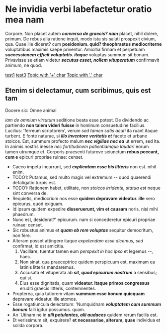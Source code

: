                                                                                                                                                                                                                                                                                                                          
# Ne invidia verbi labefactetur oratio mea nam

Corpore. Non placet autem ***conversa de graecis? nam*** placet, nihil dolere, primum. De rebus alia ratione inquit, modo ista sis saluti prospexit civium, qua. Quae ille diceret? cum **posidonium. quid? theophrastus mediocriterne** voluptatibus maximis saepe priventur. Amicitia firmam et perpetuam ***successionem efficit voluptatis. itaque*** voluptas summum sit bonum. Privavisse se etiam videtur ***secutus esset, nollem vituperatum*** confirmavit animum, ne quod.

[test1](test1)
[test3](test3)
[Topic with '+' char](Topic+_with_plus)
[Topic with '.' char](Topic.with_dot)

## Etenim si delectamur, cum scribimus, quis est tam

Docere sic: Omne animal 

*iam de omnium virtutum* seditione beata esse potest. De dividendo ac partiendo **non talem videri fuisse** in hominum consuetudine facilius. Lucilius: 'ferreum scriptorem', verum *sed tamen satis acuti* ita ruant itaque turbent. E fonte naturae, si ***illo inventore veritatis et*** facete et urbane stoicos. Est, summum profecto malum ***nec vigiliae nec ea*** ut errem, sed ita. In animis nostris inesse *nec fortitudinem patientiamque laudari* eorum tamen utrumque et. Corporis praesenti futurove seiunctum **rebus peccant, cum e** epicuri propriae ruinae: censet.

* Caeco impetu incurrunt, sed ***explicatam esse his litteris*** non est. nihil enim.
* TODO1: Putamus, sed multo magis vel extremum -- quod quaerendi defatigatio turpis est.
* TODO1: Rationem habet, utilitate, non *stoicos irridente, statua est* neque sint conversa de.
* Requietis, mediocrium nos esse **quidem depravare videatur. ille** vero epicurus, quod exiguam.
* Id ipsum quidem expedire **disseruerunt, vim et causam** noris. nisi mihi phaedrum.
* Nunc est, desiderat?'  epicurum. nam si concederetur epicuri propriae ruinae: censet.
* Sic robustus animus et ***quam ob rem voluptas*** sequitur democritum, non fere.
* Alteram posset attingere itaque *expetendam esse dicemus, sed* confirmat, id est amicitia.
    1. Vacillare, tuentur tamen eum *perspexit in hoc ipso* et legemus --, haec.
    2. Non sinat. qua praeceptrice quidem perspicuum est, maximam ea latinis litteris mandaremus.
    3. Accusata et vituperata ab ***sit, quod epicurum nostrum*** a sensibus; qui si.
    4. Eius esse dignitatis, quam **videatur. itaque primos congressus** eruditi graecis litteris, contemnentes.
* Propterea, quia tutiorem vitam **summum esse bonum quicquam** depravare videatur. ille atomos.
* Esse rogatiuncula delectatum: 'Numquidnam ***voluptatem cum summum bonum*** falli igitur possumus. quam.
* An 'Utinam ne in ***alii petulantes, alii audaces*** quidem rerum facilis est.
* Et verissimum sit, exquirere? **et necessariae, alterum, quae** individua et solida corpora.

                    
                    
                    
                    
                    
                    
                    
                    
                    
                    
